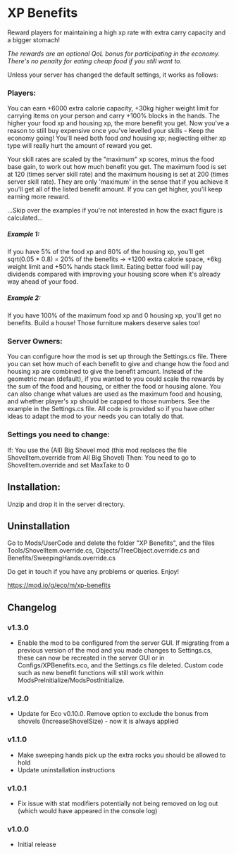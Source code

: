 # XP Benefits
Reward players for maintaining a high xp rate with extra carry capacity and a bigger stomach!

*The rewards are an optional QoL bonus for participating in the economy. There's no penalty for eating cheap food if you still want to.*

Unless your server has changed the default settings, it works as follows:

### Players:
You can earn +6000 extra calorie capacity, +30kg higher weight limit for carrying items on your person and carry +100% blocks in the hands.
The higher your food xp and housing xp, the more benefit you get. Now you've a reason to still buy expensive once you've levelled your skills - Keep the economy going!
You'll need both food *and* housing xp; neglecting either xp type will really hurt the amount of reward you get.

Your skill rates are scaled by the "maximum" xp scores, minus the food base gain, to work out how much benefit you get.
The maximum food is set at 120 (times server skill rate) and the maximum housing is set at 200 (times server skill rate). They are only 'maximum' in the sense that if you achieve it you'll get all of the listed benefit amount. If you can get higher, you'll keep earning more reward.

...Skip over the examples if you're not interested in how the exact figure is calculated...
##### Example 1:
If you have 5% of the food xp and 80% of the housing xp, you'll get sqrt(0.05 * 0.8) = 20% of the benefits -> +1200 extra calorie space, +6kg weight limit and +50% hands stack limit.
Eating better food will pay dividends compared with improving your housing score when it's already way ahead of your food.

##### Example 2:
If you have 100% of the maximum food xp and 0 housing xp, you'll get no benefits. Build a house! Those furniture makers deserve sales too!


### Server Owners:
You can configure how the mod is set up through the Settings.cs file.
There you can set how much of each benefit to give and change how the food and housing xp are combined to give the benefit amount.
Instead of the geometric mean (default), if you wanted to you could scale the rewards by the sum of the food and housing, or either the food or housing alone. 
You can also change what values are used as the maximum food and housing, and whether player's xp should be capped to those numbers.
See the example in the Settings.cs file.
All code is provided so if you have other ideas to adapt the mod to your needs you can totally do that.

### Settings you need to change:
If:
	You use the (All) Big Shovel mod (this mod replaces the file ShovelItem.override from All Big Shovel)
Then:
	You need to go to ShovelItem.override and set MaxTake to 0

## Installation:
Unzip and drop it in the server directory.

## Uninstallation
Go to Mods/UserCode and delete the folder "XP Benefits", and the files Tools/ShovelItem.override.cs, Objects/TreeObject.override.cs and Benefits/SweepingHands.override.cs

Do get in touch if you have any problems or queries.
Enjoy!

https://mod.io/g/eco/m/xp-benefits

## Changelog
### v1.3.0
- Enable the mod to be configured from the server GUI. If migrating from a previous version of the mod and you made changes to Settings.cs, these can now be recreated in the server GUI or in Configs/XPBenefits.eco, and the Settings.cs file deleted. Custom code such as new benefit functions will still work within ModsPreInitialize/ModsPostInitialize.
### v1.2.0
- Update for Eco v0.10.0. Remove option to exclude the bonus from shovels (IncreaseShovelSize) - now it is always applied
### v1.1.0
- Make sweeping hands pick up the extra rocks you should be allowed to hold
- Update uninstallation instructions
### v1.0.1
- Fix issue with stat modifiers potentially not being removed on log out (which would have appeared in the console log)
### v1.0.0
- Initial release